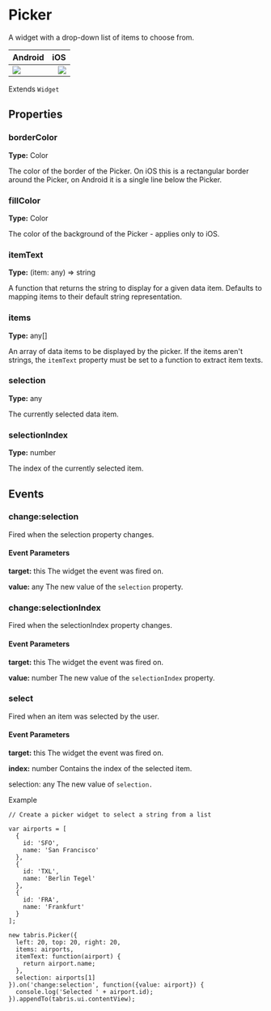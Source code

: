 # Picker
A widget with a drop-down list of items to choose from.

Android |   iOS
:---------  | ---------:
![](file:///android_asset/www/src/images/android/picker.png)  | ![](file:///android_asset/www/src/images/ios/picker.png)

Extends `Widget`

## Properties

### borderColor

**Type:** Color

The color of the border of the Picker. On iOS this is a rectangular border around the Picker, on Android it is a single line below the Picker.

### fillColor

**Type:** Color

The color of the background of the Picker - applies only to iOS.

### itemText

**Type:** (item: any) => string

A function that returns the string to display for a given data item. Defaults to mapping items to their default string representation.

### items

**Type:** any[]

An array of data items to be displayed by the picker. If the items aren't strings, the `itemText` property must be set to a function to extract item texts.

### selection

**Type:** any

The currently selected data item.

### selectionIndex

**Type:** number

The index of the currently selected item.

## Events

### change:selection

Fired when the selection property changes.

#### Event Parameters

**target:** this
The widget the event was fired on.

**value:** any
The new value of the `selection` property.

### change:selectionIndex

Fired when the selectionIndex property changes.

#### Event Parameters

**target:** this
The widget the event was fired on.

**value:** number
The new value of the `selectionIndex` property.

### select

Fired when an item was selected by the user.

#### Event Parameters

**target:** this
The widget the event was fired on.

**index:** number
Contains the index of the selected item.

selection: any
The new value of `selection.`

Example
```
// Create a picker widget to select a string from a list

var airports = [
  {
    id: 'SFO',
    name: 'San Francisco'
  },
  {
    id: 'TXL',
    name: 'Berlin Tegel'
  },
  {
    id: 'FRA',
    name: 'Frankfurt'
  }
];

new tabris.Picker({
  left: 20, top: 20, right: 20,
  items: airports,
  itemText: function(airport) {
    return airport.name;
  },
  selection: airports[1]
}).on('change:selection', function({value: airport}) {
  console.log('Selected ' + airport.id);
}).appendTo(tabris.ui.contentView);
```